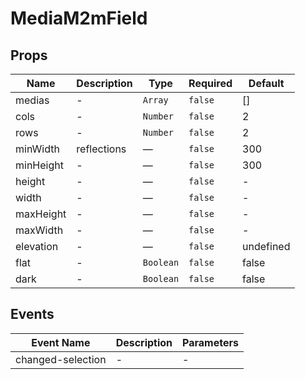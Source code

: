 # MediaM2mField

## Props

<!-- @vuese:MediaM2mField:props:start -->

|Name|Description|Type|Required|Default|
|---|---|---|---|---|
|medias|-|`Array`|`false`|[]|
|cols|-|`Number`|`false`|2|
|rows|-|`Number`|`false`|2|
|minWidth|reflections|—|`false`|300|
|minHeight|-|—|`false`|300|
|height|-|—|`false`|-|
|width|-|—|`false`|-|
|maxHeight|-|—|`false`|-|
|maxWidth|-|—|`false`|-|
|elevation|-|—|`false`|undefined|
|flat|-|`Boolean`|`false`|false|
|dark|-|`Boolean`|`false`|false|

<!-- @vuese:MediaM2mField:props:end -->


## Events

<!-- @vuese:MediaM2mField:events:start -->

|Event Name|Description|Parameters|
|---|---|---|
|changed-selection|-|-|

<!-- @vuese:MediaM2mField:events:end -->


